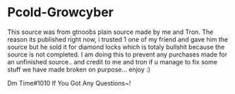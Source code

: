 # Pcold-Growcyber
This source was from gtnoobs plain source made by me and Tron. The reason its published right now, i trusted 1 one of my friend and gave him the source but he sold it for diamond locks which is totaly bullshit because the source is not completed. I am doing this to prevent any purchases made for an unfinished source.. and credit to me and tron if u manage to fix some stuff we have made broken on purpose... enjoy :)


Dm Time#1010 If You Got Any Questions~!
